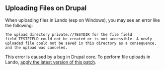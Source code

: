 Uploading Files on Drupal
-------------------------

When uploading files in Lando (esp on Windows), you may see an error like the following:

```
The upload directory private://TESTDIR for the file field field_TESTFIELD could not be created or is not accessible. A newly uploaded file could not be saved in this directory as a consequence, and the upload was canceled.
```

This error is caused by a bug in Drupal core. To perform file uploads in Lando, [apply the latest version of this patch](https://www.drupal.org/node/944582).
